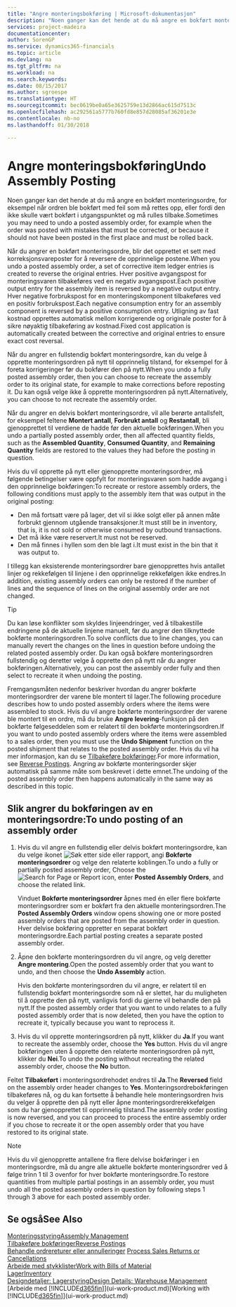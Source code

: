 ```yaml
---
title: "Angre monteringsbokføring | Microsoft-dokumentasjon"
description: "Noen ganger kan det hende at du må angre en bokført monteringsordre, for eksempel når ordren ble bokført med feil som må rettes opp, eller fordi den ikke skulle vært bokført i utgangspunktet og må rulles tilbake."
services: project-madeira
documentationcenter: 
author: SorenGP
ms.service: dynamics365-financials
ms.topic: article
ms.devlang: na
ms.tgt_pltfrm: na
ms.workload: na
ms.search.keywords: 
ms.date: 08/15/2017
ms.author: sgroespe
ms.translationtype: HT
ms.sourcegitcommit: bec0619be0a65e3625759e13d2866ac615d7513c
ms.openlocfilehash: ac292561a5777b760fd8e857d28085af36201e3e
ms.contentlocale: nb-no
ms.lasthandoff: 01/30/2018

---
```

# <a name="undo-assembly-posting"></a><span data-ttu-id="bf104-103">Angre monteringsbokføring</span><span class="sxs-lookup"><span data-stu-id="bf104-103">Undo Assembly Posting</span></span>
<span data-ttu-id="bf104-104">Noen ganger kan det hende at du må angre en bokført monteringsordre, for eksempel når ordren ble bokført med feil som må rettes opp, eller fordi den ikke skulle vært bokført i utgangspunktet og må rulles tilbake.</span><span class="sxs-lookup"><span data-stu-id="bf104-104">Sometimes you may need to undo a posted assembly order, for example when the order was posted with mistakes that must be corrected, or because it should not have been posted in the first place and must be rolled back.</span></span>

<span data-ttu-id="bf104-105">Når du angrer en bokført monteringsordre, blir det opprettet et sett med korreksjonsvareposter for å reversere de opprinnelige postene.</span><span class="sxs-lookup"><span data-stu-id="bf104-105">When you undo a posted assembly order, a set of corrective item ledger entries is created to reverse the original entries.</span></span> <span data-ttu-id="bf104-106">Hver positive avgangspost for monteringsvaren tilbakeføres ved en negativ avgangspost.</span><span class="sxs-lookup"><span data-stu-id="bf104-106">Each positive output entry for the assembly item is reversed by a negative output entry.</span></span> <span data-ttu-id="bf104-107">Hver negative forbrukspost for en monteringskomponent tilbakeføres ved en positiv forbrukspost.</span><span class="sxs-lookup"><span data-stu-id="bf104-107">Each negative consumption entry for an assembly component is reversed by a positive consumption entry.</span></span> <span data-ttu-id="bf104-108">Utligning av fast kostnad opprettes automatisk mellom korrigerende og originale poster for å sikre nøyaktig tilbakeføring av kostnad.</span><span class="sxs-lookup"><span data-stu-id="bf104-108">Fixed cost application is automatically created between the corrective and original entries to ensure exact cost reversal.</span></span>  

<span data-ttu-id="bf104-109">Når du angrer en fullstendig bokført monteringsordre, kan du velge å opprette monteringsordren på nytt til opprinnelig tilstand, for eksempel for å foreta korrigeringer før du bokfører den på nytt.</span><span class="sxs-lookup"><span data-stu-id="bf104-109">When you undo a fully posted assembly order, then you can choose to recreate the assembly order to its original state, for example to make corrections before reposting it.</span></span> <span data-ttu-id="bf104-110">Du kan også velge ikke å opprette monteringsordren på nytt.</span><span class="sxs-lookup"><span data-stu-id="bf104-110">Alternatively, you can choose to not recreate the assembly order.</span></span>  

<span data-ttu-id="bf104-111">Når du angrer en delvis bokført monteringsordre, vil alle berørte antallsfelt, for eksempel feltene **Montert antall**, **Forbrukt antall** og **Restantall**, bli gjenopprettet til verdiene de hadde før den aktuelle bokføringen.</span><span class="sxs-lookup"><span data-stu-id="bf104-111">When you undo a partially posted assembly order, then all affected quantity fields, such as the **Assembled Quantity**, **Consumed Quantity**, and **Remaining Quantity** fields are restored to the values they had before the posting in question.</span></span>  

<span data-ttu-id="bf104-112">Hvis du vil opprette på nytt eller gjenopprette monteringsordrer, må følgende betingelser være oppfylt for monteringsvaren som hadde avgang i den opprinnelige bokføringen:</span><span class="sxs-lookup"><span data-stu-id="bf104-112">To recreate or restore assembly orders, the following conditions must apply to the assembly item that was output in the original posting:</span></span>  

-   <span data-ttu-id="bf104-113">Den må fortsatt være på lager, det vil si ikke solgt eller på annen måte forbrukt gjennom utgående transaksjoner.</span><span class="sxs-lookup"><span data-stu-id="bf104-113">It must still be in inventory, that is, it is not sold or otherwise consumed by outbound transactions.</span></span>  
-   <span data-ttu-id="bf104-114">Det må ikke være reservert.</span><span class="sxs-lookup"><span data-stu-id="bf104-114">It must not be reserved.</span></span>  
-   <span data-ttu-id="bf104-115">Den må finnes i hyllen som den ble lagt i.</span><span class="sxs-lookup"><span data-stu-id="bf104-115">It must exist in the bin that it was output to.</span></span>  

<span data-ttu-id="bf104-116">I tillegg kan eksisterende monteringsordrer bare gjenopprettes hvis antallet linjer og rekkefølgen til linjene i den opprinnelige rekkefølgen ikke endres.</span><span class="sxs-lookup"><span data-stu-id="bf104-116">In addition, existing assembly orders can only be restored if the number of lines and the sequence of lines on the original assembly order are not changed.</span></span>  

> [!TIP]  
>  <span data-ttu-id="bf104-117">Du kan løse konflikter som skyldes linjeendringer, ved å tilbakestille endringene på de aktuelle linjene manuelt, før du angrer den tilknyttede bokførte monteringsordren.</span><span class="sxs-lookup"><span data-stu-id="bf104-117">To solve conflicts due to line changes, you can manually revert the changes on the lines in question before undoing the related posted assembly order.</span></span> <span data-ttu-id="bf104-118">Du kan også bokføre monteringsordren fullstendig og deretter velge å opprette den på nytt når du angrer bokføringen.</span><span class="sxs-lookup"><span data-stu-id="bf104-118">Alternatively, you can post the assembly order fully and then select to recreate it when undoing the posting.</span></span>  

<span data-ttu-id="bf104-119">Fremgangsmåten nedenfor beskriver hvordan du angrer bokførte monteringsordrer der varene ble montert til lager.</span><span class="sxs-lookup"><span data-stu-id="bf104-119">The following procedure describes how to undo posted assembly orders where the items were assembled to stock.</span></span> <span data-ttu-id="bf104-120">Hvis du vil angre bokførte monteringsordrer der varene ble montert til en ordre, må du bruke **Angre levering**-funksjon på den bokførte følgeseddelen som er relatert til den bokførte monteringsordren.</span><span class="sxs-lookup"><span data-stu-id="bf104-120">If you want to undo posted assembly orders where the items were assembled to a sales order, then you must use the **Undo Shipment** function on the posted shipment that relates to the posted assembly order.</span></span> <span data-ttu-id="bf104-121">Hvis du vil ha mer informasjon, kan du se [Tilbakeføre bokføringer](finance-how-reverse-journal-posting.md).</span><span class="sxs-lookup"><span data-stu-id="bf104-121">For more information, see [Reverse Postings](finance-how-reverse-journal-posting.md).</span></span> <span data-ttu-id="bf104-122">Angring av bokførte monteringsorder skjer automatisk på samme måte som beskrevet i dette emnet.</span><span class="sxs-lookup"><span data-stu-id="bf104-122">The undoing of the posted assembly order then happens automatically in the same way as described in this topic.</span></span>  

## <a name="to-undo-posting-of-an-assembly-order"></a><span data-ttu-id="bf104-123">Slik angrer du bokføringen av en monteringsordre:</span><span class="sxs-lookup"><span data-stu-id="bf104-123">To undo posting of an assembly order</span></span>  
1.  <span data-ttu-id="bf104-124">Hvis du vil angre en fullstendig eller delvis bokført monteringsordre, kan du velge ikonet ![Søk etter side eller rapport](media/ui-search/search_small.png "Søk etter side eller rapport"), angi **Bokførte monteringsordrer** og velge den relaterte koblingen.</span><span class="sxs-lookup"><span data-stu-id="bf104-124">To undo a fully or partially posted assembly order, Choose the ![Search for Page or Report](media/ui-search/search_small.png "Search for Page or Report icon") icon, enter **Posted Assembly Orders**, and choose the related link.</span></span>  

    <span data-ttu-id="bf104-125">Vinduet **Bokførte monteringsordrer** åpnes med én eller flere bokførte monteringsordrer som er bokført fra den aktuelle monteringsordren.</span><span class="sxs-lookup"><span data-stu-id="bf104-125">The **Posted Assembly Orders** window opens showing one or more posted assembly orders that are posted from the assembly order in question.</span></span> <span data-ttu-id="bf104-126">Hver delvise bokføring oppretter en separat bokført monteringsordre.</span><span class="sxs-lookup"><span data-stu-id="bf104-126">Each partial posting creates a separate posted assembly order.</span></span>  
2.  <span data-ttu-id="bf104-127">Åpne den bokførte monteringsordren du vil angre, og velg deretter **Angre montering**.</span><span class="sxs-lookup"><span data-stu-id="bf104-127">Open the posted assembly order that you want to undo, and then choose the **Undo Assembly** action.</span></span>  

    <span data-ttu-id="bf104-128">Hvis den bokførte monteringsordren du vil angre, er relatert til en fullstendig bokført monteringsordre som nå er slettet, har du muligheten til å opprette den på nytt, vanligvis fordi du gjerne vil behandle den på nytt.</span><span class="sxs-lookup"><span data-stu-id="bf104-128">If the posted assembly order that you want to undo relates to a fully posted assembly order that is now deleted, then you have the option to recreate it, typically because you want to reprocess it.</span></span>  
3.  <span data-ttu-id="bf104-129">Hvis du vil opprette monteringsordren på nytt, klikker du **Ja**.</span><span class="sxs-lookup"><span data-stu-id="bf104-129">If you want to recreate the assembly order, choose the **Yes** button.</span></span> <span data-ttu-id="bf104-130">Hvis du vil angre bokføringen uten å opprette den relaterte monteringsordren på nytt, klikker du **Nei**.</span><span class="sxs-lookup"><span data-stu-id="bf104-130">To undo the posting without recreating the related assembly order, choose the **No** button.</span></span>  

<span data-ttu-id="bf104-131">Feltet **Tilbakeført** i monteringsordrehodet endres til **Ja**.</span><span class="sxs-lookup"><span data-stu-id="bf104-131">The **Reversed** field on the assembly order header changes to **Yes**.</span></span> <span data-ttu-id="bf104-132">Monteringsordrebokføringen tilbakeføres nå, og du kan fortsette å behandle hele monteringsordren hvis du velger å opprette den på nytt eller åpne monteringsordrerekkefølgen som du har gjenopprettet til opprinnelig tilstand.</span><span class="sxs-lookup"><span data-stu-id="bf104-132">The assembly order posting is now reversed, and you can proceed to process the entire assembly order if you chose to recreate it or the open assembly order that you have restored to its original state.</span></span>  

> [!NOTE]  
>  <span data-ttu-id="bf104-133">Hvis du vil gjenopprette antallene fra flere delvise bokføringer i en monteringsordre, må du angre alle aktuelle bokførte monteringsordrer ved å følge trinn 1 til 3 ovenfor for hver bokførte monteringsordre.</span><span class="sxs-lookup"><span data-stu-id="bf104-133">To restore quantities from multiple partial postings in an assembly order, you must undo all the posted assembly orders in question by following steps 1 through 3 above for each posted assembly order.</span></span>  

## <a name="see-also"></a><span data-ttu-id="bf104-134">Se også</span><span class="sxs-lookup"><span data-stu-id="bf104-134">See Also</span></span>  
[<span data-ttu-id="bf104-135">Monteringsstyring</span><span class="sxs-lookup"><span data-stu-id="bf104-135">Assembly Management</span></span>](assembly-assemble-items.md)  
[<span data-ttu-id="bf104-136">Tilbakeføre bokføringer</span><span class="sxs-lookup"><span data-stu-id="bf104-136">Reverse Postings</span></span>](finance-how-reverse-journal-posting.md)  
<span data-ttu-id="bf104-137">[Behandle ordrereturer eller annulleringer](sales-how-process-sales-returns-cancellations.md)  </span><span class="sxs-lookup"><span data-stu-id="bf104-137">[Process Sales Returns or Cancellations](sales-how-process-sales-returns-cancellations.md)  </span></span>  
[<span data-ttu-id="bf104-138">Arbeide med stykklister</span><span class="sxs-lookup"><span data-stu-id="bf104-138">Work with Bills of Material</span></span>](inventory-how-work-BOMs.md)  
[<span data-ttu-id="bf104-139">Lager</span><span class="sxs-lookup"><span data-stu-id="bf104-139">Inventory</span></span>](inventory-manage-inventory.md)  
[<span data-ttu-id="bf104-140">Designdetaljer: Lagerstyring</span><span class="sxs-lookup"><span data-stu-id="bf104-140">Design Details: Warehouse Management</span></span>](design-details-warehouse-management.md)  
<span data-ttu-id="bf104-141">[Arbeide med [!INCLUDE[d365fin](includes/d365fin_md.md)]](ui-work-product.md)</span><span class="sxs-lookup"><span data-stu-id="bf104-141">[Working with [!INCLUDE[d365fin](includes/d365fin_md.md)]](ui-work-product.md)</span></span>

